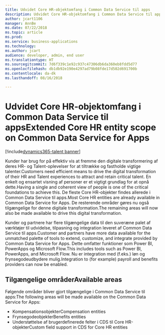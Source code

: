 ```yaml
---
title: Udvidet Core HR-objektomfang i Common Data Service til apps
description: Udvidet Core HR-objektomfang i Common Data Service til apps
author: jcart1106
manager: AnnBe
ms.date: 07/22/2018
ms.topic: article
ms.prod: 
ms.service: business-applications
ms.technology: 
ms.author: jcart
audience: developer, admin, end user
ms.translationtype: HT
ms.sourcegitcommit: 7d6f339c1e92c937c47306db6da360eb8fdd5d77
ms.openlocfilehash: db1db92e190e4297ad79b08fde17d502d691700b
ms.contentlocale: da-dk
ms.lasthandoff: 08/16/2018

---
```


# <a name="extended-core-hr-entity-scope-on-common-data-service-for-apps"></a><span data-ttu-id="e168e-103">Udvidet Core HR-objektomfang i Common Data Service til apps</span><span class="sxs-lookup"><span data-stu-id="e168e-103">Extended Core HR entity scope on Common Data Service for Apps</span></span>

[!include[dynamics365-talent banner](../includes/dynamics365-talent.md)]

<span data-ttu-id="e168e-104">Kunder har brug for på effektiv vis at fremme den digitale transformering af deres HR- og Talent-oplevelser for at tiltrække og fastholde vigtige talenter.</span><span class="sxs-lookup"><span data-stu-id="e168e-104">Customers need efficient means to drive the digital transformation of their HR and Talent experiences to attract and retain critical talent.</span></span> <span data-ttu-id="e168e-105">En enkelt og ensartet visning af personer er et vigtigt grundlag for at opnå dette.</span><span class="sxs-lookup"><span data-stu-id="e168e-105">Having a single and coherent view of people is one of the critical foundations to achieve this.</span></span>
<span data-ttu-id="e168e-106">De fleste Core HR-objekter findes allerede i Common Data Service til apps.</span><span class="sxs-lookup"><span data-stu-id="e168e-106">Most Core HR entities are already available in Common Data Service for Apps.</span></span> <span data-ttu-id="e168e-107">De resterende områder gøres nu også tilgængelige for denne digitale transformation.</span><span class="sxs-lookup"><span data-stu-id="e168e-107">The remaining areas will now also be made available to drive this digital transformation.</span></span>

<span data-ttu-id="e168e-108">Kunder og partnere har flere tilgængelige data til den suveræne palet af værktøjer til udvidelse, tilpasning og integration leveret af Common Data Service til apps.</span><span class="sxs-lookup"><span data-stu-id="e168e-108">Customer and partners have more data available for the unmatched palette of tools to extend, customize, and integrate provided by Common Data Service for Apps.</span></span> <span data-ttu-id="e168e-109">Dette omfatter funktioner som Power BI, PowerApps og Microsoft Flow.</span><span class="sxs-lookup"><span data-stu-id="e168e-109">This includes tools such as Power BI, PowerApps, and Microsoft Flow.</span></span>
<span data-ttu-id="e168e-110">Nu er integration med (f.eks.) løn og frynsegodeudbydere mulig.</span><span class="sxs-lookup"><span data-stu-id="e168e-110">Integration to (for example) payroll and benefits providers can now be enabled.</span></span>

## <a name="available-areas"></a><span data-ttu-id="e168e-111">Tilgængelige områder</span><span class="sxs-lookup"><span data-stu-id="e168e-111">Available areas</span></span>

<span data-ttu-id="e168e-112">Følgende områder bliver gjort tilgængelige i Common Data Service til apps:</span><span class="sxs-lookup"><span data-stu-id="e168e-112">The following areas will be made available on the Common Data Service for Apps:</span></span>

-   <span data-ttu-id="e168e-113">Kompensationsobjekter</span><span class="sxs-lookup"><span data-stu-id="e168e-113">Compensation entities</span></span>
-   <span data-ttu-id="e168e-114">Frynsegodeobjekter</span><span class="sxs-lookup"><span data-stu-id="e168e-114">Benefits entities</span></span>
-   <span data-ttu-id="e168e-115">Understøttelse af brugerdefinerede felter i CDS til Core HR-objekter</span><span class="sxs-lookup"><span data-stu-id="e168e-115">Custom field support in CDS for Core HR entities</span></span>               




